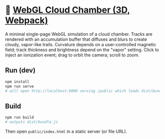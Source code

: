 # 🔗 [WebGL Cloud Chamber (3D, Webpack)](https://notmywing.github.io/GPT-Cloud-Chamber/)

A minimal single-page WebGL simulation of a cloud chamber. Tracks are rendered with an accumulation buffer that diffuses and blurs to create cloudy, vapor-like trails. Curvature depends on a user-controlled magnetic field; track thickness and brightness depend on the "vapor" setting. Click to inject an ionization event; drag to orbit the camera; scroll to zoom.

## Run (dev)

```bash
npm install
npm run serve
# will open http://localhost:9000 serving /public which loads dist/bundle.js
```

## Build

```bash
npm run build
# outputs dist/bundle.js
```

Then open `public/index.html` in a static server (or file URL).
